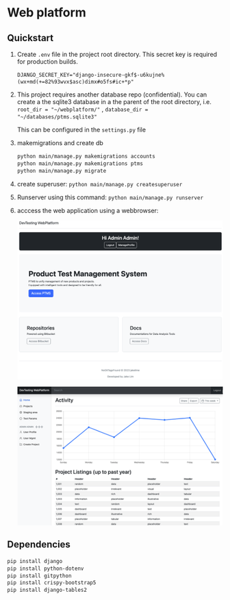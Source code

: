 # Web platform

## Quickstart

1. Create `.env` file in the project root directory. This secret key is required for production builds.

   ```text
   DJANGO_SECRET_KEY="django-insecure-gkf$-u6kujne%(wx+md(+=82%93wvx$asc)dimx#o5fs#ic+*p"
   ```

1. This project requires another database repo (confidential). You can create a the sqlite3 database in a
   the parent of the root directory, i.e. `root_dir = "~/webplatform/"` , `database_dir = "~/databases/ptms.sqlite3"`

   This can be configured in the `settings.py` file

1. makemigrations and create db

   ```bash
   python main/manage.py makemigrations accounts
   python main/manage.py makemigrations ptms
   python main/manage.py migrate
   ```

1. create superuser: `python main/manage.py createsuperuser`

1. Runserver using this command: `python main/manage.py runserver`

1. acccess the web application using a webbrowser:

   ![landing page](images/ss-mainpage.png)

   ![member-only access page](images/ss-member_access_page.png)

## Dependencies

```bash
pip install django
pip install python-dotenv
pip install gitpython
pip install crispy-bootstrap5
pip install django-tables2
```
